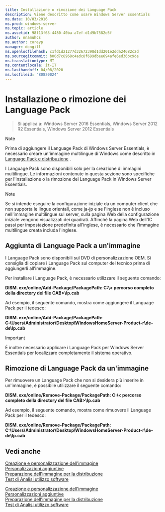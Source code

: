 ```yaml
---
title: Installazione o rimozione dei Language Pack
description: Viene descritto come usare Windows Server Essentials
ms.date: 10/03/2016
ms.prod: windows-server
ms.topic: article
ms.assetid: 98f13f63-4480-40ba-a7ef-d1d9b7582e5f
author: nnamuhcs
ms.author: coreyp
manager: dongill
ms.openlocfilehash: c1fd1d21277d32672398d1dd201e2dda24682c2d
ms.sourcegitcommit: b00d7c8968c4adc8f699dbee694afe6ed36bc9de
ms.translationtype: MT
ms.contentlocale: it-IT
ms.lasthandoff: 04/08/2020
ms.locfileid: "80820024"
---
```

# <a name="install-or-remove-language-packs"></a>Installazione o rimozione dei Language Pack

>Si applica a: Windows Server 2016 Essentials, Windows Server 2012 R2 Essentials, Windows Server 2012 Essentials

> [!NOTE]
>  Prima di aggiungere il Language Pack di Windows Server Essentials, è necessario creare un'immagine multilingue di Windows come descritto in [Language Pack e distribuzione](https://technet.microsoft.com/library/hh824829) .  
  
 I Language Pack sono disponibili solo per la creazione di immagini multilingue. Le informazioni contenute in questa sezione sono specifiche per l'installazione o la rimozione dei Language Pack in Windows Server Essentials.  
  
> [!NOTE]
>  Se si intende eseguire la configurazione iniziale da un computer client che non supporta le lingue orientali, come ja-jp e se l'inglese non è incluso nell'immagine multilingue sul server, sulla pagina Web della configurazione iniziale vengono visualizzati dei quadrati. Affinché la pagina Web dell'IC passi per impostazione predefinita all'inglese, è necessario che l'immagine multilingue creata includa l'inglese.  
  
## <a name="adding-language-packs-to-an-image"></a>Aggiunta di Language Pack a un'immagine  
 I Language Pack sono disponibili sul DVD di personalizzazione OEM. Si consiglia di copiare i Language Pack sul computer del tecnico prima di aggiungerli all'immagine.  
  
 Per installare i Language Pack, è necessario utilizzare il seguente comando:  
  
 **DISM. exe/online/Add-Package/PackagePath: C:\\< percorso completo della directory del file CAB\>\lp.cab**  
  
 Ad esempio, il seguente comando, mostra come aggiungere il Language Pack per il tedesco:  
  
 **DISM. exe/online/Add-Package/PackagePath: C:\Users\Administrator\Desktop\WindowsHomeServer-Product-r\de-de\lp.cab**  
  
> [!IMPORTANT]
>  È inoltre necessario applicare i Language Pack per Windows Server Essentials per localizzare completamente il sistema operativo.  
  
## <a name="removing-language-packs-from-an-image"></a>Rimozione di Language Pack da un'immagine  
 Per rimuovere un Language Pack che non si desidera più inserire in un'immagine, è possibile utilizzare il seguente comando:  
  
 **DISM. exe/online/Remove-Package/PackagePath: C:\\< percorso completo della directory del file CAB\>\lp.cab**  
  
 Ad esempio, il seguente comando, mostra come rimuovere il Language Pack per il tedesco:  
  
 **DISM. exe/online/Remove-Package/PackagePath: C:\Users\Administrator\Desktop\WindowsHomeServer-Product-r\de-de\lp.cab**  
  
## <a name="see-also"></a>Vedi anche  

 [Creazione e personalizzazione dell'immagine](Creating-and-Customizing-the-Image.md)   
 [Personalizzazioni aggiuntive](Additional-Customizations.md)   
 [Preparazione dell'immagine per la distribuzione](Preparing-the-Image-for-Deployment.md)   
 [Test di Analisi utilizzo software](Testing-the-Customer-Experience.md)

 [Creazione e personalizzazione dell'immagine](../install/Creating-and-Customizing-the-Image.md)   
 [Personalizzazioni aggiuntive](../install/Additional-Customizations.md)   
 [Preparazione dell'immagine per la distribuzione](../install/Preparing-the-Image-for-Deployment.md)   
 [Test di Analisi utilizzo software](../install/Testing-the-Customer-Experience.md)


